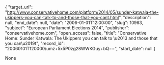 {
  "target_url": "http://www.conservativehome.com/platform/2014/05/sunder-katwala-the-ukippers-you-can-talk-to-and-those-that-you-cant.html", 
  "description": null, 
  "end_date": null, 
  "date": "2006-01-01T12:00:00", 
  "slug": 10963, 
  "subject": "European Parliament Elections 2014", 
  "publisher": "conservativehome.com", 
  "open_access": false, 
  "title": "Conservative Home: Sunder Katwala: The Ukippers you can talk to \u2013 and those that you can\u2019t", 
  "record_id": "20060101T120000/umz+5x5P0zg28WWKGuy+bQ==", 
  "start_date": null
}

None